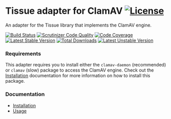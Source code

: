 # Tissue adapter for ClamAV [![License](https://poser.pugx.org/cleentfaar/tissue-clamav-adapter/license.svg)](https://packagist.org/packages/cleentfaar/tissue-clamav-adapter)

An adapter for the Tissue library that implements the ClamAV engine.

[![Build Status](https://secure.travis-ci.org/cleentfaar/tissue-clamav-adapter.svg)](http://travis-ci.org/cleentfaar/tissue-clamav-adapter)
[![Scrutinizer Code Quality](https://scrutinizer-ci.com/g/cleentfaar/tissue-clamav-adapter/badges/quality-score.png?b=master)](https://scrutinizer-ci.com/g/cleentfaar/tissue-clamav-adapter/?branch=master)
[![Code Coverage](https://scrutinizer-ci.com/g/cleentfaar/tissue-clamav-adapter/badges/coverage.png?b=master)](https://scrutinizer-ci.com/g/cleentfaar/tissue-clamav-adapter/?branch=master)<br/>
[![Latest Stable Version](https://poser.pugx.org/cleentfaar/tissue-clamav-adapter/v/stable.svg)](https://packagist.org/packages/cleentfaar/tissue-clamav-adapter)
[![Total Downloads](https://poser.pugx.org/cleentfaar/tissue-clamav-adapter/downloads.svg)](https://packagist.org/packages/cleentfaar/tissue-clamav-adapter)
[![Latest Unstable Version](https://poser.pugx.org/cleentfaar/tissue-clamav-adapter/v/unstable.svg)](https://packagist.org/packages/cleentfaar/tissue-clamav-adapter)


### Requirements

This adapter requires you to install either the `clamav-daemon` (recommended) or `clamav` (slow) package to access
the ClamAV engine. Check out the [Installation](Resources/doc/installation.md) documentation for more information on how
to install this package.


### Documentation

- [Installation](Resources/doc/installation.md)
- [Usage](Resources/doc/usage.md)
